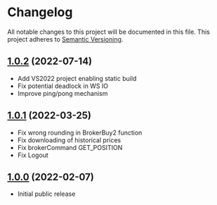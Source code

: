 # Changelog
All notable changes to this project will be documented in this file. This project adheres to [Semantic Versioning](http://semver.org/).

## [1.0.2](https://github.com/vitakot/ftx_zorro_plugin/releases/tag/1.0.2) (2022-07-14)
 - Add VS2022 project enabling static build
 - Fix potential deadlock in WS IO
 - Improve ping/pong mechanism

## [1.0.1](https://github.com/vitakot/ftx_zorro_plugin/releases/tag/1.0.1) (2022-03-25)

 - Fix wrong rounding in BrokerBuy2 function
 - Fix downloading of historical prices
 - Fix brokerCommand GET_POSITION
 - Fix Logout

## [1.0.0](https://github.com/vitakot/ftx_zorro_plugin/releases/tag/1.0.0) (2022-02-07)

- Initial public release